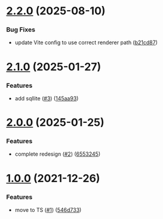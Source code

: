 # [2.2.0](https://github.com/antonreshetov/electron-vue-vite-boilerplate/compare/v2.1.0...v2.2.0) (2025-08-10)


### Bug Fixes

* update Vite config to use correct renderer path ([b21cd87](https://github.com/antonreshetov/electron-vue-vite-boilerplate/commit/b21cd878fce05cfadfefafdef5d92734e8764abc))



# [2.1.0](https://github.com/antonreshetov/electron-vue-vite-boilerplate/compare/v2.0.0...v2.1.0) (2025-01-27)


### Features

* add sqllite ([#3](https://github.com/antonreshetov/electron-vue-vite-boilerplate/issues/3)) ([145aa93](https://github.com/antonreshetov/electron-vue-vite-boilerplate/commit/145aa933a3843802b28468e999c32f5caae8857b))



# [2.0.0](https://github.com/antonreshetov/electron-vue-vite-boilerplate/compare/v1.0.0...v2.0.0) (2025-01-25)


### Features

* complete redesign ([#2](https://github.com/antonreshetov/electron-vue-vite-boilerplate/issues/2)) ([6553245](https://github.com/antonreshetov/electron-vue-vite-boilerplate/commit/6553245592da10170c5d6370d04ef5336a0a5419))



# [1.0.0](https://github.com/antonreshetov/electron-vue-vite-boilerplate/compare/546d73335cb3b6895f20695913dfb7c0c3f6278c...v1.0.0) (2021-12-26)


### Features

* move to TS ([#1](https://github.com/antonreshetov/electron-vue-vite-boilerplate/issues/1)) ([546d733](https://github.com/antonreshetov/electron-vue-vite-boilerplate/commit/546d73335cb3b6895f20695913dfb7c0c3f6278c))



